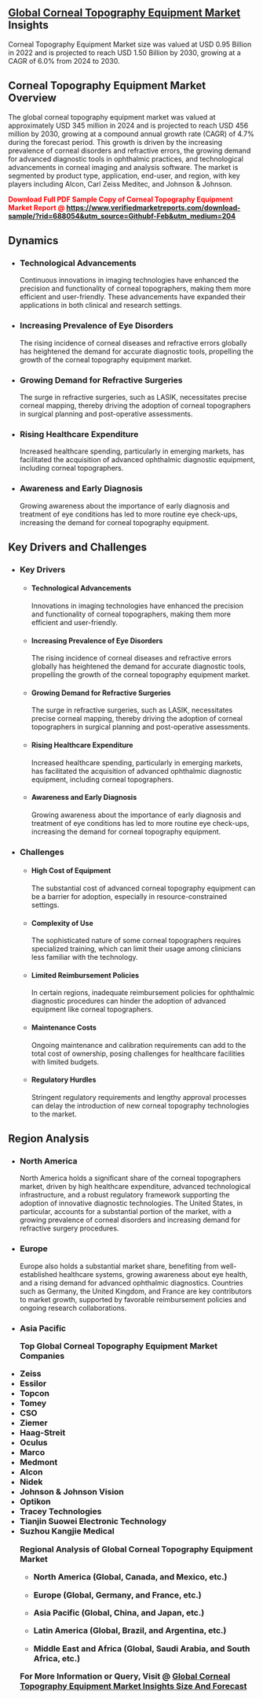 <h2><a href="https://www.verifiedmarketreports.com/download-sample/?rid=688054&amp;utm_source=Githubf&amp;utm_medium=204" target="_blank">Global Corneal Topography Equipment Market</a> Insights</h2><p>Corneal Topography Equipment Market size was valued at USD 0.95 Billion in 2022 and is projected to reach USD 1.50 Billion by 2030, growing at a CAGR of 6.0% from 2024 to 2030.</p><p> <h2>Corneal Topography Equipment Market Overview</h2> <p>The global corneal topography equipment market was valued at approximately USD 345 million in 2024 and is projected to reach USD 456 million by 2030, growing at a compound annual growth rate (CAGR) of 4.7% during the forecast period. This growth is driven by the increasing prevalence of corneal disorders and refractive errors, the growing demand for advanced diagnostic tools in ophthalmic practices, and technological advancements in corneal imaging and analysis software. The market is segmented by product type, application, end-user, and region, with key players including Alcon, Carl Zeiss Meditec, and Johnson & Johnson. </p> <p><strong><p><span class=""><span style="color: #ff0000;"><strong>Download Full PDF Sample Copy of Corneal Topography Equipment Market Report</strong> @ </span><a href="https://www.verifiedmarketreports.com/download-sample/?rid=688054&amp;utm_source=Githubf-Feb&amp;utm_medium=204" target="_blank">https://www.verifiedmarketreports.com/download-sample/?rid=688054&amp;utm_source=Githubf-Feb&amp;utm_medium=204</a></span></p></strong></p> <h2>Dynamics</h2> <ul> <li><h3>Technological Advancements</h3> <p>Continuous innovations in imaging technologies have enhanced the precision and functionality of corneal topographers, making them more efficient and user-friendly. These advancements have expanded their applications in both clinical and research settings. </p> </li> <li><h3>Increasing Prevalence of Eye Disorders</h3> <p>The rising incidence of corneal diseases and refractive errors globally has heightened the demand for accurate diagnostic tools, propelling the growth of the corneal topography equipment market. </p> </li> <li><h3>Growing Demand for Refractive Surgeries</h3> <p>The surge in refractive surgeries, such as LASIK, necessitates precise corneal mapping, thereby driving the adoption of corneal topographers in surgical planning and post-operative assessments. </p> </li> <li><h3>Rising Healthcare Expenditure</h3> <p>Increased healthcare spending, particularly in emerging markets, has facilitated the acquisition of advanced ophthalmic diagnostic equipment, including corneal topographers. </p> </li> <li><h3>Awareness and Early Diagnosis</h3> <p>Growing awareness about the importance of early diagnosis and treatment of eye conditions has led to more routine eye check-ups, increasing the demand for corneal topography equipment. </p> </li> </ul> <h2>Key Drivers and Challenges</h2> <ul> <li><h3>Key Drivers</h3> <ul> <li><h4>Technological Advancements</h4> <p>Innovations in imaging technologies have enhanced the precision and functionality of corneal topographers, making them more efficient and user-friendly. </p> </li> <li><h4>Increasing Prevalence of Eye Disorders</h4> <p>The rising incidence of corneal diseases and refractive errors globally has heightened the demand for accurate diagnostic tools, propelling the growth of the corneal topography equipment market. </p> </li> <li><h4>Growing Demand for Refractive Surgeries</h4> <p>The surge in refractive surgeries, such as LASIK, necessitates precise corneal mapping, thereby driving the adoption of corneal topographers in surgical planning and post-operative assessments. </p> </li> <li><h4>Rising Healthcare Expenditure</h4> <p>Increased healthcare spending, particularly in emerging markets, has facilitated the acquisition of advanced ophthalmic diagnostic equipment, including corneal topographers. </p> </li> <li><h4>Awareness and Early Diagnosis</h4> <p>Growing awareness about the importance of early diagnosis and treatment of eye conditions has led to more routine eye check-ups, increasing the demand for corneal topography equipment. </p> </li> </ul> </li> <li><h3>Challenges</h3> <ul> <li><h4>High Cost of Equipment</h4> <p>The substantial cost of advanced corneal topography equipment can be a barrier for adoption, especially in resource-constrained settings. </p> </li> <li><h4>Complexity of Use</h4> <p>The sophisticated nature of some corneal topographers requires specialized training, which can limit their usage among clinicians less familiar with the technology. </p> </li> <li><h4>Limited Reimbursement Policies</h4> <p>In certain regions, inadequate reimbursement policies for ophthalmic diagnostic procedures can hinder the adoption of advanced equipment like corneal topographers. </p> </li> <li><h4>Maintenance Costs</h4> <p>Ongoing maintenance and calibration requirements can add to the total cost of ownership, posing challenges for healthcare facilities with limited budgets. </p> </li> <li><h4>Regulatory Hurdles</h4> <p>Stringent regulatory requirements and lengthy approval processes can delay the introduction of new corneal topography technologies to the market. </p> </li> </ul> </li> </ul> <h2>Region Analysis</h2> <ul> <li><h3>North America</h3> <p>North America holds a significant share of the corneal topographers market, driven by high healthcare expenditure, advanced technological infrastructure, and a robust regulatory framework supporting the adoption of innovative diagnostic technologies. The United States, in particular, accounts for a substantial portion of the market, with a growing prevalence of corneal disorders and increasing demand for refractive surgery procedures. </p> </li> <li><h3>Europe</h3> <p>Europe also holds a substantial market share, benefiting from well-established healthcare systems, growing awareness about eye health, and a rising demand for advanced ophthalmic diagnostics. Countries such as Germany, the United Kingdom, and France are key contributors to market growth, supported by favorable reimbursement policies and ongoing research collaborations. </p> </li> <li><h3>Asia Pacific</h3</p><p><strong>Top Global Corneal Topography Equipment Market Companies</strong></p><div data-test-id=""><p><li>Zeiss</li><li> Essilor</li><li> Topcon</li><li> Tomey</li><li> CSO</li><li> Ziemer</li><li> Haag-Streit</li><li> Oculus</li><li> Marco</li><li> Medmont</li><li> Alcon</li><li> Nidek</li><li> Johnson & Johnson Vision</li><li> Optikon</li><li> Tracey Technologies</li><li> Tianjin Suowei Electronic Technology</li><li> Suzhou Kangjie Medical</li></p><div><strong>Regional Analysis of&nbsp;Global Corneal Topography Equipment Market</strong></div><ul><li dir="ltr"><p dir="ltr">North America&nbsp;(Global, Canada, and Mexico, etc.)</p></li><li dir="ltr"><p dir="ltr">Europe (Global, Germany, and France, etc.)</p></li><li dir="ltr"><p dir="ltr">Asia Pacific&nbsp;(Global, China, and Japan, etc.)</p></li><li dir="ltr"><p dir="ltr">Latin America&nbsp;(Global, Brazil, and Argentina, etc.)</p></li><li dir="ltr">Middle East and Africa&nbsp;(Global, Saudi Arabia, and South Africa, etc.)</li></ul><p><strong>For More Information or Query, Visit @&nbsp;</strong><strong><a href="https://www.verifiedmarketreports.com/product/corneal-topography-equipment-market/?utm_source=Githubf&amp;utm_medium=204" target="_blank">Global Corneal Topography Equipment Market Insights Size And Forecast</a></strong></p></div>
